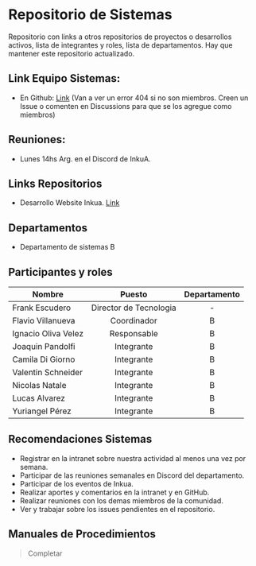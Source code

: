 # Repositorio de Sistemas
Repositorio con links a otros repositorios de proyectos o desarrollos activos, lista de integrantes y roles, lista de departamentos.
Hay que mantener este repositorio actualizado.

## Link Equipo Sistemas:
- En Github: [Link](https://github.com/orgs/inkua/teams/sistemas) (Van a ver un error 404 si no son miembros. Creen un Issue o comenten en Discussions para que se los agregue como miembros)

## Reuniones:
- Lunes 14hs Arg. en el Discord de InkuA. 

## Links Repositorios
- Desarrollo Website Inkua. [Link](https://github.com/inkua/Website)

## Departamentos
- Departamento de sistemas B

## Participantes y roles

| Nombre | Puesto | Departamento |
|-|:-:|:-:|
Frank Escudero | Director de Tecnologia | - |
Flavio Villanueva | Coordinador | B |
Ignacio Oliva Velez | Responsable | B |
Joaquin Pandolfi | Integrante | B |
Camila Di Giorno | Integrante | B |
Valentin Schneider | Integrante | B |
Nicolas Natale | Integrante | B |
Lucas Alvarez | Integrante | B |
Yuriangel Pérez | Integrante | B |



## Recomendaciones Sistemas
- Registrar en la intranet sobre nuestra actividad al menos una vez por semana.
- Participar de las reuniones semanales en Discord del departamento.
- Participar de los eventos de Inkua.
- Realizar aportes y comentarios en la intranet y en GitHub.
- Realizar reuniones con los demas miembros de la comunidad.
- Ver y trabajar sobre los issues pendientes en el repositorio.

## Manuales de Procedimientos
> Completar
